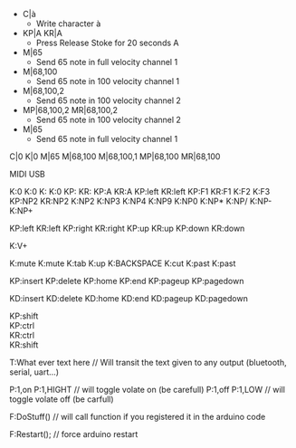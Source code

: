 - C|à 
  - Write character à 
- KP|A  KR|A  
  - Press Release Stoke for 20 seconds A
- M|65
  - Send 65 note in full velocity channel 1
- M|68,100
  - Send 65 note in 100 velocity channel 1
- M|68,100,2
  - Send 65 note in 100 velocity channel 2
- MP|68,100,2 MR|68,100,2
  - Send 65 note in 100 velocity channel 2
- M|65
  - Send 65 note in full velocity channel 1

C|0
K|0
M|65
M|68,100
M|68,100,1
MP|68,100
MR|68,100


MIDI USB 





K:0
K:0
K: 
K:0
KP: 
KR: 
KP:A
KR:A
KP:left
KR:left
KP:F1
KR:F1
K:F2
K:F3
KP:NP2
KR:NP2
K:NP2
K:NP3
K:NP4
K:NP9
K:NP0
K:NP*
K:NP/
K:NP-
K:NP+

KP:left
KR:left
KP:right
KR:right
KP:up
KR:up
KP:down
KR:down

K:V+


K:mute
K:mute
K:tab
K:up
K:BACKSPACE
K:cut
K:past
K:past

KP:insert
KP:delete
KP:home
KP:end
KP:pageup
KP:pagedown

KD:insert
KD:delete
KD:home
KD:end
KD:pageup
KD:pagedown

KP:shift  
KP:ctrl  
KR:ctrl  
KR:shift  


T:What ever text here // Will transit the text given to any output (bluetooth, serial, uart...)

P:1,on P:1,HIGHT   // will toggle volate on (be carefull)
P:1,off P:1,LOW // will toggle volate off (be carfull)

F:DoStuff()  // will call function if you registered it in the arduino code

F:Restart(); // force arduino restart


